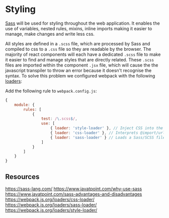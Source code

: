 

# Styling

[Sass](https://sass-lang.com/) will be used for styling throughout the web application. It enables the use of variables, nested rules, mixins, inline imports making it easier to manage, make changes and write less css.

All styles are defined in a `.scss` file, which are processed by Sass and compiled to css to a `.css` file so they are readable by the browser. The majority of react components will each have a dedicated `.scss` file to make it easier to find and manage styles that are directly related. These `.scss` files are imported within the component `.jsx` file, which will cause the the javascript transpiler to throw an error because it doesn't recognise the syntax. To solve this problem we configured webpack with the following [loaders](https://webpack.js.org/loaders/):

Add the following rule to `webpack.config.js`:
```js
{
    module: {
        rules: [
            {
                test: /\.scss$/,
                use: [
                    { loader: 'style-loader' }, // Inject CSS into the DOM
                    { loader: 'css-loader' }, // Interprets @import/url() as import/require() within the js and resolves them
                    { loader: 'sass-loader' } // Loads a Sass/SCSS file and compiles it to CSS.
                ]
            }
        ]
    }
}
```

## Resources
https://sass-lang.com/
https://www.javatpoint.com/why-use-sass
https://www.javatpoint.com/sass-advantages-and-disadvantages
https://webpack.js.org/loaders/css-loader/
https://webpack.js.org/loaders/sass-loader/
https://webpack.js.org/loaders/style-loader/
